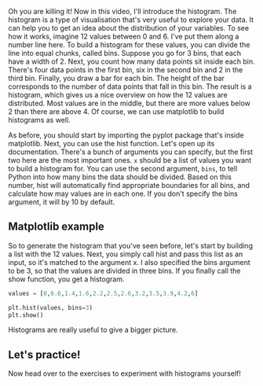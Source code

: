 Oh you are killing it! Now in this video, I'll introduce the histogram. The histogram is a type of visualisation that's very useful to explore your data. It can help you to get an idea about the distribution of your variables. To see how it works, imagine 12 values between 0 and 6. I've put them along a number line here. To build a histogram for these values, you can divide the line into equal chunks, called bins. Suppose you go for 3 bins, that each have a width of 2. Next, you count how many data points sit inside each bin. There's four data points in the first bin, six in the second bin and 2 in the third bin. Finally, you draw a bar for each bin. The height of the bar corresponds to the number of data points that fall in this bin. The result is a histogram, which gives us a nice overview on how the 12 values are distributed. Most values are in the middle, but there are more values below 2 than there are above 4. Of course, we can use matplotlib to build histograms as well.

As before, you should start by importing the pyplot package that's inside matplotlib. Next, you can use the hist function. Let's open up its documentation. There's a bunch of arguments you can specify, but the first two here are the most important ones. `x` should be a list of values you want to build a histogram for. You can use the second argument, `bins`, to tell Python into how many bins the data should be divided. Based on this number, hist will automatically find appropriate boundaries for all bins, and calculate how may values are in each one. If you don't specify the bins argument, it will by 10 by default.
## Matplotlib example
So to generate the histogram that you've seen before, let's start by building a list with the 12 values. Next, you simply call hist and pass this list as an input, so it's matched to the argument x. I also specified the bins argument to be 3, so that the values are divided in three bins. If you finally call the show function, you get a histogram. 
```Python
values = [0,0.6,1.4,1.6,2.2,2.5,2.6,3.2,3.5,3.9,4.2,6]

plt.hist(values, bins=3)
plt.show()
```
Histograms are really useful to give a bigger picture.
## Let's practice!
Now head over to the exercises to experiment with histograms yourself!
